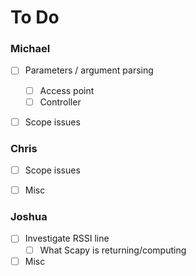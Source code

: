 # To Do

### Michael
- [ ] Parameters / argument parsing
    - [ ] Access point
    - [ ] Controller  
- [ ] Scope issues


### Chris
- [ ] Scope issues
- [ ] Misc


### Joshua
- [ ] Investigate RSSI line
    - [ ] What Scapy is returning/computing
- [ ] Misc